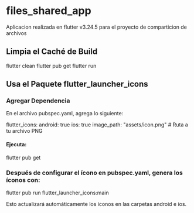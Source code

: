 # files_shared_app
Aplicacion realizada en flutter v3.24.5 para el proyecto de comparticion de archivos

## Limpia el Caché de Build
flutter clean
flutter pub get
flutter run

## Usa el Paquete flutter_launcher_icons
### Agregar Dependencia
En el archivo pubspec.yaml, agrega lo siguiente:

flutter_icons:
  android: true
  ios: true
  image_path: "assets/icon.png" # Ruta a tu archivo PNG

#### Ejecuta:

flutter pub get

### Después de configurar el ícono en pubspec.yaml, genera los íconos con:

flutter pub run flutter_launcher_icons:main

Esto actualizará automáticamente los íconos en las carpetas android e ios.